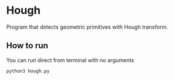 # Hough

Program that detects geometric primitives with Hough transform.

## How to run
You can run direct from terminal with no arguments
```bash
python3 hough.py
```